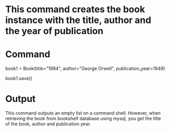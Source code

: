 # This command creates the book instance with the title, author and the year of publication

# Command
book1 = Book(title="1984", author="George Orwell", publication_year=1949)

book1.save()

# Output
This command outputs an empty list on a command shell. However, when retrieving the book from bookshelf database using mysql, you get the title of the book, author and publication year.
